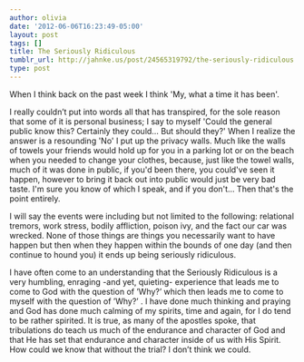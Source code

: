 ```yaml
---
author: olivia
date: '2012-06-06T16:23:49-05:00'
layout: post
tags: []
title: The Seriously Ridiculous
tumblr_url: http://jahnke.us/post/24565319792/the-seriously-ridiculous
type: post
---
```


When I think back on the past week I think 'My, what a time it has been'. 

I really couldn’t put into words all that has transpired, for the sole reason that some of it is personal business; I say to myself 'Could the general public know this? Certainly they could… But should they?' When I realize the answer is a resounding 'No' I put up the privacy walls. Much like the walls of towels your friends would hold up for you in a parking lot or on the beach when you needed to change your clothes, because, just like the towel walls, much of it was done in public, if you'd been there, you could've seen it happen, however to bring it back out into public would just be very bad taste. I'm sure you know of which I speak, and if you don't… Then that's the point entirely. 

I will say the events were including but not limited to the following: relational tremors, work stress, bodily affliction, poison ivy, and the fact our car was wrecked. None of those things are things you necessarily want to have happen but then when they happen within the bounds of one day (and then continue to hound you) it ends up being seriously ridiculous. 

I have often come to an understanding that the Seriously Ridiculous is a very humbling, enraging -and yet, quieting- experience that leads me to come to God with the question of ’Why?’ which then leads me to come to myself with the question of ’Why?’ . I have done much thinking and praying and God has done much calming of my spirits, time and again, for I do tend to be rather spirited. It is true, as many of the apostles spoke, that tribulations do teach us much of the endurance and character of God and that He has set that endurance and character inside of us with His Spirit. How could we know that without the trial? I don’t think we could. 
